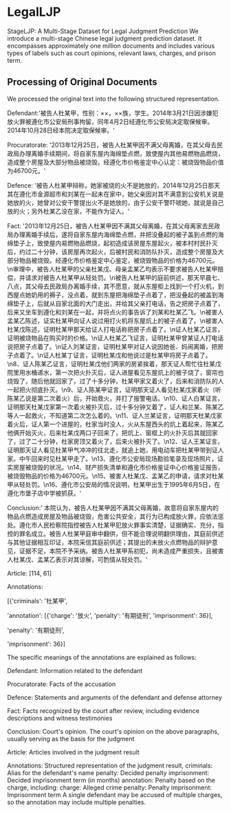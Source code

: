 # LegalLJP
StageLJP: A Multi-Stage Dataset for Legal Judgment Prediction
We introduce a multi-stage Chinese legal judgment prediction dataset. It encompasses approximately one million documents and includes various types of labels such as court opinions, relevant laws, charges, and prison term.

## Processing of Original Documents
We processed the original text into the following structured representation.

Defendant:'被告人杜某甲，性别：××，××族，学生。2014年3月21日因涉嫌犯放火罪被遵化市公安局刑事拘留，同年4月2日经遵化市公安局决定取保候审。2014年10月28日经本院决定取保候审。'

Procuratorate: '2013年12月25日，被告人杜某甲因不满父母离婚，在其父母去民政局办理离婚手续期间，将自家东屋内海绵垫点燃，致使屋内其他易燃物品燃烧，造成整个房屋及大部分物品被烧毁。经遵化市价格鉴定中心认定：被烧毁物品价值为46700元。'

Defence: '被告人杜某甲辩称，她家被烧的火不是她放的，2014年12月25日那天其在遵化市金源超市和刘某在一起未在家中，她父亲因对其不满意到公安机关说是她放的火，她曾对公安干警提出火不是她放的，由于公安干警吓唬她，就说是自己放的火；另外杜某乙没在家，不能作为证人。'

Fact: '2013年12月25日，被告人杜某甲因不满其父母离婚，在其父母离家去民政局办理离婚手续后，遂将自家东屋内海绵垫点燃，并把没叠起的被子盖到点燃的海绵垫子上，致使屋内易燃物品燃烧，起初造成该房屋东屋起火，被本村村民扑灭后，约过二十分钟，该房屋再次起火，后被村民和消防队扑灭，造成整个房屋及大部分物品被烧毁。经遵化市价格鉴定中心鉴定，被烧毁物品的价格为46700元。\n审理中，被告人杜某甲的父亲杜某戊、母亲孟某乙均表示不要求被告人杜某甲赔偿，并请求对被告人杜某甲从轻处罚。\n被告人杜某甲的庭前供述，那天早晨七、八点，其父母去民政局办离婚手续，其不愿意，就从东屋柜上找到一个打火机，到西屋点她奶用的褥子，没点着，就到东屋把海绵垫子点着了，把没叠起的被盖到海绵垫子上，后就从自家北面的大门走出，并给其父亲打电话，告之把房子点着了，后来又坐车到遵化和刘某在一起，并将点火的事告诉了刘某和杜某乙飞。\n被害人孟某乙陈述，证实杜某甲向证人说过用打火机将东屋炕上的被子点着了。\n被害人杜某戊陈述，证明杜某甲那天给证人打电话称把房子点着了。\n证人杜某乙证言，证明被烧物品在购买时的价格。\n证人杜某乙飞证言，证明杜某甲曾某证人打电话说把房子点着了。\n证人刘某证言，证明杜某甲对证人说因她爸、妈闹离婚，把房子点着了。\n证人杜某丁证言，证明杜某戊和他说过是杜某甲将房子点着了。\n8、证人陈某乙证言，证明杜某戊他们两家的房紧挨着，那天证人帮忙往杜某戊院里用水桶递水，第一次把火扑灭后，证人进屋看见东屋炕上的被子烧了，窗帘也烧毁了，随后他就回家了，过了十多分钟，杜某甲家又着火了，后来和消防队的人一起把火彻底扑灭。\n9、证人陈某甲证言，证明那天证人看见杜某戊家着火（听陈某乙说是第二次着火）后，开始救火，并打了报警电话。\n10、证人白某证言，证明那天杜某戊家第一次着火被扑灭后，过十多分钟又着了，证人和兰某、陈某乙等人一起救火，不知道第二次怎么着的。\n11、证人兰某证言，证明那天杜某戊家着火后，证人第一个进屋的，杜家当时没人，火从东屋西头的炕上着起来，陈某乙他俩开始灭火，后来杜某戊两口子回来了，把炕上、窗框上的火扑灭后其就回家了，过了二十分钟，杜家房顶又着火了，后来火被扑灭了。\n12、证人王某证言，证明那天证人看见杜某甲气冲冲的往北走，就追上她，用电动车把杜某甲带到证人家。中午回来时见杜某甲走了。\n13、遵化市公安局现场勘验笔录及现场照片，证实房屋被烧毁的状况。\n14、财产损失清单和遵化市价格鉴证中心价格鉴证报告，被烧毁物品的价格为46700元。\n15、被害人杜某戊、孟某乙的申请，请求对杜某甲从轻处罚。\n16、遵化市公安局的情况说明，杜某甲出生于1995年6月5日，在遵化市堡子店中学被抓获。'

Conclusion:’ 本院认为，被告人杜某甲因不满其父母离婚，故意将自家东屋内的物品点燃造成房屋及物品被烧毁，危害公共安全，其行为已构成放火罪，应依法惩处。遵化市人民检察院指控被告人杜某甲犯放火罪事实清楚，证据确实、充分，指控的罪名成立。被告人杜某甲庭审中翻供，但不能合理说明翻供理由，其庭前供述与其他证据相互印证，本院采信其庭前供述；其提出的未放火点燃物品的辩护意见，证据不足，本院不予采纳。被告人杜某甲系初犯，尚未造成严重损失，且被害人杜某戊、孟某乙表示对其谅解，可酌情从轻处罚。'

Article: [114, 61]

Annotations:

 [{'criminals': '杜某甲',
 
   'annotation': [{'charge': '放火', 'penalty': '有期徒刑', 'imprisonment': 36}],
   
   'penalty': '有期徒刑',
   
   'imprisonment': 36}]

The specific meanings of the annotations are explained as follows:

Defendant: Information related to the defendant

Procuratorate: Facts of the accusation

Defence: Statements and arguments of the defendant and defense attorney

Fact: Facts recognized by the court after review, including evidence descriptions and witness testimonies

Conclusion: Court's opinion. The court's opinion on the above paragraphs, usually serving as the basis for the judgment

Article: Articles involved in the judgment result

Annotations: Structured representation of the judgment result,
    criminals: Alias for the defendant's name
    penalty: Decided penalty
    imprisonment: Decided imprisonment term (in months)
    annotation: Penalty based on the charge, including:
        charge: Alleged crime
        penalty: Penalty
        imprisonment: Imprisonment term
A single defendant may be accused of multiple charges, so the annotation may include multiple penalties.
